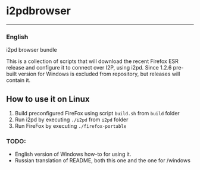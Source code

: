 # i2pdbrowser
--------
### English
i2pd browser bundle

This is a collection of scripts that will download the recent Firefox ESR release and configure it to connect over I2P, using i2pd.
Since 1.2.6 pre-built version for Windows is excluded from repository, but releases will contain it.

## How to use it on Linux

1. Build preconfigured FireFox using script `build.sh` from `build` folder
2. Run i2pd by executing `./i2pd` from `i2pd` folder
3. Run FireFox by executing `./firefox-portable`

### TODO:
* English version of Windows how-to for using it.
* Russian translation of README, both this one and the one for /windows
